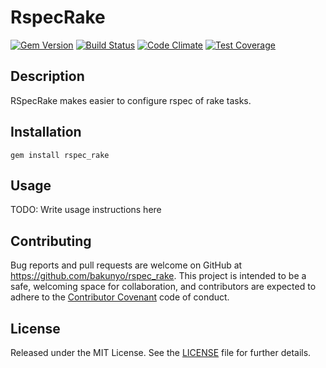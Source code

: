 # RspecRake

[![Gem Version](https://badge.fury.io/rb/rspec_rake.svg)](https://badge.fury.io/rb/rspec_rake)
[![Build Status](https://travis-ci.org/bakunyo/rspec_rake.svg?branch=develop)](https://travis-ci.org/bakunyo/rspec_rake)
[![Code Climate](https://codeclimate.com/github/bakunyo/rspec_rake/badges/gpa.svg)](https://codeclimate.com/github/bakunyo/rspec_rake)
[![Test Coverage](https://codeclimate.com/github/bakunyo/rspec_rake/badges/coverage.svg)](https://codeclimate.com/github/bakunyo/rspec_rake/coverage)

## Description
RSpecRake makes easier to configure rspec of rake tasks.

## Installation
```
gem install rspec_rake
```

## Usage

TODO: Write usage instructions here

## Contributing

Bug reports and pull requests are welcome on GitHub at https://github.com/bakunyo/rspec_rake. This project is intended to be a safe, welcoming space for collaboration, and contributors are expected to adhere to the [Contributor Covenant](http://contributor-covenant.org) code of conduct.


## License

Released under the MIT License.  See the [LICENSE][] file for further details.

[license]: LICENSE.md
